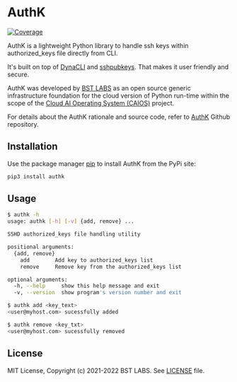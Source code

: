 # AuthK

[![Coverage](https://img.shields.io/badge/Coverage-100%25-yellow.svg)](https://github.com/BstLabs/py-authk/blob/d0e772deb5de5dfae4002b0cee605b783d0cd467/README.md)

AuthK is a lightweight Python library to handle ssh keys within authorized_keys file directly from CLI.

It's built on top of [DynaCLI](https://pypi.org/project/dynacli/) and [sshpubkeys](https://pypi.org/project/sshpubkeys/).
That makes it user friendly and secure.

AuthK was developed by [BST LABS](https://github.com/BstLabs/) as an open source generic infrastructure foundation for the cloud version of Python run-time within the scope of the [Cloud AI Operating System (CAIOS)](http://caios.io) project.

For details about the AuthK rationale and source code, refer to [AuthK](https://github.com/BstLabs/py-authk/) Github repository.

## Installation

Use the package manager [pip](https://pip.pypa.io/en/stable/) to install AuthK from the PyPi site:

```bash
pip3 install authk
```

## Usage

```bash
$ authk -h
usage: authk [-h] [-v] {add, remove} ...

SSHD authorized_keys file handling utility

positional arguments:
  {add, remove}
    add        Add key to authorized_keys list
    remove     Remove key from the authorized_keys list

optional arguments:
  -h, --help     show this help message and exit
  -v, --version  show program's version number and exit
```

```bash
$ authk add <key_text>
<user@myhost.com> sucessfully added

$ authk remove <key_txt>
<user@myhost.com> sucessfully removed
```

## License

MIT License, Copyright (c) 2021-2022 BST LABS. See [LICENSE](https://github.com/BstLabs/py-authk/blob/main/LICENSE.md) file.
